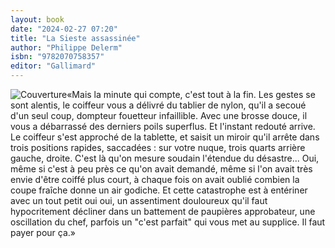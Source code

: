 ```yaml
---
layout: book
date: "2024-02-27 07:20"
title: "La Sieste assassinée"
author: "Philippe Delerm"
isbn: "9782070758357"
editor: "Gallimard"
---
```

![Couverture](/img/9782070758357.jpeg)«Mais la minute qui compte, c'est tout à la fin. Les gestes se sont alentis, le coiffeur vous a délivré du tablier de nylon, qu'il a secoué d'un seul coup, dompteur fouetteur infaillible. Avec une brosse douce, il vous a débarrassé des derniers poils superflus. Et l'instant redouté arrive. Le coiffeur s'est approché de la tablette, et saisit un miroir qu'il arrête dans trois positions rapides, saccadées : sur votre nuque, trois quarts arrière gauche, droite. C'est là qu'on mesure soudain l'étendue du désastre... Oui, même si c'est à peu près ce qu'on avait demandé, même si l'on avait très envie d'être coiffé plus court, à chaque fois on avait oublié combien la coupe fraîche donne un air godiche. Et cette catastrophe est à entériner avec un tout petit oui oui, un assentiment douloureux qu'il faut hypocritement décliner dans un battement de paupières approbateur, une oscillation du chef, parfois un "c'est parfait" qui vous met au supplice. Il faut payer pour ça.»
